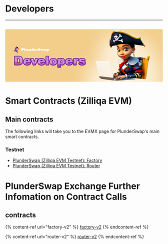 # Developers
---
![](../.gitbook/assets/Developers.png)
---

# Smart Contracts (Zilliqa EVM)

## Main contracts

The following links will take you to the EVMX page for PlunderSwap's main smart contracts.

### Testnet
* [PlunderSwap (Zilliqa EVM Testnet): Factory](https://evmx-dev.zilliqa.com/contract/0xb8077386e4245835A7A26c7CaEb983f6e646d3d4?tab=transactions)
* [PlunderSwap (Zilliqa EVM Testnet): Router](https://evmx-dev.zilliqa.com/contract/0x1562efbB92BEAb2720105D14569E6bad5E764aea?tab=transactions)

# PlunderSwap Exchange Further Infomation on Contract Calls

## contracts

{% content-ref url="factory-v2" %}
[factory-v2](https://docs.plunderswap.com/developers/v2-contracts/factory-v2)
{% endcontent-ref %}

{% content-ref url="router-v2" %}
[router-v2](https://docs.plunderswap.com/developers/v2-contracts/router-v2)
{% endcontent-ref %}